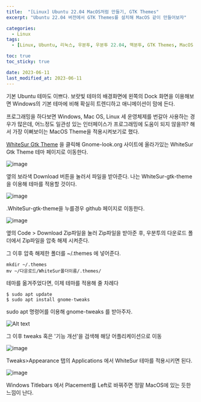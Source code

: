 ```yaml
---
title:  "[Linux] Ubuntu 22.04 MacOS처럼 만들기, GTK Themes"
excerpt: "Ubuntu 22.04 버전에서 GTK Themes를 설치해 MacOS 같이 만들어보자"

categories:
  - Linux
tags:
  - [Linux, Ubuntu, 리눅스, 우분투, 우분투 22.04, 맥분투, GTK Themes, MacOS Theme]

toc: true
toc_sticky: true

date: 2023-06-11
last_modified_at: 2023-06-11
---
```


기본 Ubuntu 테마도 이쁘다. 보랏빛 테마의 배경화면에 왼쪽의 Dock 화면을 이용해보면 Windows의 기본 테마에 비해 확실히 트렌디하고 애니메이션이 맘에 든다.

프로그래밍을 하다보면 Windows, Mac OS, Linux 세 운영체제를 번갈아 사용하는 경우가 많은데, 어느정도 일관성 있는 인터페이스가 프로그래밍에 도움이 되지 않을까? 해서 가장 이뻐보이는 MacOS Theme을 적용시켜보기로 했다.

[WhiteSur Gtk Theme](https://www.gnome-look.org/p/1403328) 을 클릭해 Gnome-look.org 사이트에 올라가있는 WhiteSur Gtk Theme 테마 페이지로 이동한다.

![image](https://github.com/98tech-savvy/98tech-savvy.github.io/assets/128434645/e41b1075-5bcb-4134-8911-671b0366f18f)

옆의 보라색 Download 버튼을 눌러서 파일을 받아준다. 나는 WhiteSur-gtk-theme을 이용해 테마를 적용할 것이다.

![image](https://github.com/98tech-savvy/98tech-savvy.github.io/assets/128434645/3fd93db3-7067-4c9a-ae70-2b66aec99e9a)

.WhiteSur-gtk-theme을 누를경우 github 페이지로 이동한다.

![image](https://github.com/98tech-savvy/98tech-savvy.github.io/assets/128434645/1d14de18-8e77-465b-a335-4da23015718a)

옆의 Code > Download Zip파일을 눌러 Zip파일을 받아준 후, 우분투의 다운로드 폴더에서 Zip파일을 압축 해제 시켜준다.

그 이후 압축 해제한 폴더를 ~/.themes 에 넣어준다.

```linux
mkdir ~/.themes
mv ~/다운로드/WhiteSur폴더이름/.themes/
```

테마를 옮겨주었다면, 이제 테마를 적용해 줄 차례다

```linux
$ sudo apt update
$ sudo apt install gnome-tweaks
```

sudo apt 명령어를 이용해 gnome-tweaks 를 받아주자.

![Alt text](image-3.png)

그 이후 tweaks 혹은 '기능 개선'을 검색해 해당 어플리케이션으로 이동

![image](https://github.com/98tech-savvy/98tech-savvy.github.io/assets/128434645/8e1f0b04-aa9f-4442-af31-2e9471a94691)

Tweaks>Appearance 탭의 Applications 에서 WhiteSur 테마를 적용시키면 된다.

![image](https://github.com/98tech-savvy/98tech-savvy.github.io/assets/128434645/575f5104-9321-4cd8-9c80-f226fdf3723c)

Windows Titlebars 에서 Placement를 Left로 바꿔주면 정말 MacOS에 있는 듯한 느낌이 난다.